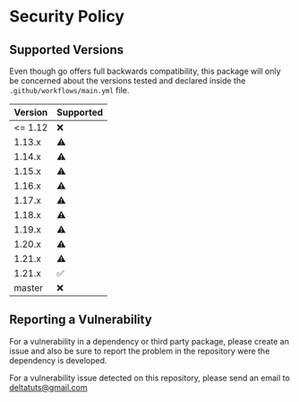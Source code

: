 # Security Policy

## Supported Versions

Even though go offers full backwards compatibility, this package will only be concerned about the versions tested and
declared inside the `.github/workflows/main.yml` file.

| Version  | Supported          |
| -------- | ------------------ |
| <= 1.12  | :x:                |
| 1.13.x   | :warning:          |
| 1.14.x   | :warning:          |
| 1.15.x   | :warning:          |
| 1.16.x   | :warning:          |
| 1.17.x   | :warning:          |
| 1.18.x   | :warning:          |
| 1.19.x   | :warning:          |
| 1.20.x   | :warning:          |
| 1.21.x   | :warning:          |
| 1.21.x   | :white_check_mark: |
| master   | :x:                |

## Reporting a Vulnerability

For a vulnerability in a dependency or third party package, please create an issue and also be sure to report the problem in the repository
were the dependency is developed.

For a vulnerability issue detected on this repository, please send an email to [deltatuts@gmail.com](mailto:deltatuts@gmail.com)
